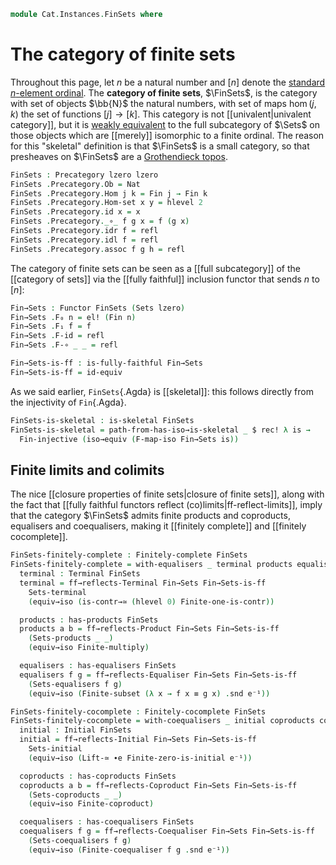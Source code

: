 <!--
```agda
open import Cat.Functor.Properties.FullyFaithful
open import Cat.Instances.Sets.Cocomplete
open import Cat.Instances.Sets.Complete
open import Cat.Diagram.Colimit.Finite
open import Cat.Diagram.Limit.Finite
open import Cat.Diagram.Coequaliser
open import Cat.Functor.Properties
open import Cat.Diagram.Coproduct
open import Cat.Diagram.Equaliser
open import Cat.Diagram.Terminal
open import Cat.Diagram.Initial
open import Cat.Diagram.Product
open import Cat.Instances.Sets
open import Cat.Functor.Base
open import Cat.Skeletal
open import Cat.Prelude

open import Data.Fin.Closure
open import Data.Fin
open import Data.Nat

open Functor
```
-->

```agda
module Cat.Instances.FinSets where
```

# The category of finite sets

Throughout this page, let $n$ be a natural number and $[n]$ denote the
[standard $n$-element ordinal]. The **category of finite sets**,
$\FinSets$, is the category with set of objects $\bb{N}$ the natural
numbers, with set of maps $\hom(j,k)$ the set of functions $[j] \to
[k]$. This category is not [[univalent|univalent category]], but it is
[weakly equivalent] to the full subcategory of $\Sets$ on those objects
which are [[merely]] isomorphic to a finite ordinal. The reason for this
"skeletal" definition is that $\FinSets$ is a small category, so that
presheaves on $\FinSets$ are a [Grothendieck topos].

[standard $n$-element ordinal]: Data.Fin.html
[weakly equivalent]: Cat.Functor.Equivalence.html#between-categories
[Grothendieck topos]: Topoi.Base.html

```agda
FinSets : Precategory lzero lzero
FinSets .Precategory.Ob = Nat
FinSets .Precategory.Hom j k = Fin j → Fin k
FinSets .Precategory.Hom-set x y = hlevel 2
FinSets .Precategory.id x = x
FinSets .Precategory._∘_ f g x = f (g x)
FinSets .Precategory.idr f = refl
FinSets .Precategory.idl f = refl
FinSets .Precategory.assoc f g h = refl
```

The category of finite sets can be seen as a [[full subcategory]] of
the [[category of sets]] via the [[fully faithful]] inclusion functor
that sends $n$ to $[n]$:

```agda
Fin→Sets : Functor FinSets (Sets lzero)
Fin→Sets .F₀ n = el! (Fin n)
Fin→Sets .F₁ f = f
Fin→Sets .F-id = refl
Fin→Sets .F-∘ _ _ = refl

Fin→Sets-is-ff : is-fully-faithful Fin→Sets
Fin→Sets-is-ff = id-equiv
```

As we said earlier, `FinSets`{.Agda} is [[skeletal]]: this follows directly
from the injectivity of `Fin`{.Agda}.

```agda
FinSets-is-skeletal : is-skeletal FinSets
FinSets-is-skeletal = path-from-has-iso→is-skeletal _ $ rec! λ is →
  Fin-injective (iso→equiv (F-map-iso Fin→Sets is))
```

## Finite limits and colimits

The nice [[closure properties of finite sets|closure of finite sets]],
along with the fact that [[fully faithful functors reflect (co)limits|ff-reflect-limits]],
imply that the category $\FinSets$ admits finite products and coproducts,
equalisers and coequalisers, making it [[finitely complete]] and [[finitely cocomplete]].

```agda
FinSets-finitely-complete : Finitely-complete FinSets
FinSets-finitely-complete = with-equalisers _ terminal products equalisers where
  terminal : Terminal FinSets
  terminal = ff→reflects-Terminal Fin→Sets Fin→Sets-is-ff
    Sets-terminal
    (equiv→iso (is-contr→≃ (hlevel 0) Finite-one-is-contr))

  products : has-products FinSets
  products a b = ff→reflects-Product Fin→Sets Fin→Sets-is-ff
    (Sets-products _ _)
    (equiv→iso Finite-multiply)

  equalisers : has-equalisers FinSets
  equalisers f g = ff→reflects-Equaliser Fin→Sets Fin→Sets-is-ff
    (Sets-equalisers f g)
    (equiv→iso (Finite-subset (λ x → f x ≡ g x) .snd e⁻¹))

FinSets-finitely-cocomplete : Finitely-cocomplete FinSets
FinSets-finitely-cocomplete = with-coequalisers _ initial coproducts coequalisers where
  initial : Initial FinSets
  initial = ff→reflects-Initial Fin→Sets Fin→Sets-is-ff
    Sets-initial
    (equiv→iso (Lift-≃ ∙e Finite-zero-is-initial e⁻¹))

  coproducts : has-coproducts FinSets
  coproducts a b = ff→reflects-Coproduct Fin→Sets Fin→Sets-is-ff
    (Sets-coproducts _ _)
    (equiv→iso Finite-coproduct)

  coequalisers : has-coequalisers FinSets
  coequalisers f g = ff→reflects-Coequaliser Fin→Sets Fin→Sets-is-ff
    (Sets-coequalisers f g)
    (equiv→iso (Finite-coequaliser f g .snd e⁻¹))
```
